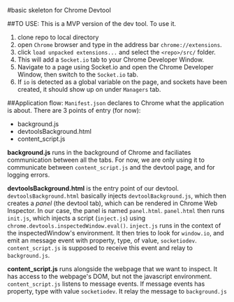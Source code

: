 #basic skeleton for Chrome Devtool

##TO USE:
This is a MVP version of the dev tool. To use it.
1. clone repo to local directory
2. open `Chrome` browser and type in the address bar `chrome://extensions`.
3. click `load unpacked extensions...` and select the `<repo>/src/` folder.
4. This will add a `Socket.io` tab to your Chrome Developer Window.
5. Navigate to a page using Socket.io and open the Chrome Developer Window, then switch to the `Socket.io` tab.
6. If `io` is detected as a global variable on the page, and sockets have been created, it should show up on under `Managers` tab.


##Application flow:
`Manifest.json` declares to Chrome what the application is about.
There are 3 points of entry (for now):

* background.js
* devtoolsBackground.html
* content_script.js


**background.js** runs in the background of Chrome and faciliates communication between all the tabs. For now, we are only using it to communicate between `content_script.js` and the devtool page, and for logging errors.


**devtoolsBackground.html** is the entry point of our devtool. 
`devtoolsBackground.html` basically injects `devtoolBackground.js`, which then creates a *panel* (the devtool tab), which can be rendered in Chrome Web Inspector. In our case, the panel is named `panel.html`. `panel.html` then runs `init.js`, which injects a script (`inject.js`) using `chrome.devtools.inspectedWindow.eval()`. `inject.js` runs in the context of the inspectedWindow's environment. It then tries to look for `window.io`, and emit an message event with property, type, of value, `socketiodev`. `content_script.js` is supposed to receive this event and relay to `background.js`.


**content_script.js** runs alongside the webpage that we want to inspect. It has access to the webpage's DOM, but not the javascript environment.
`content_script.js` listens to message events. If message events has property, type with value `socketiodev`. It relay the message to `background.js`






